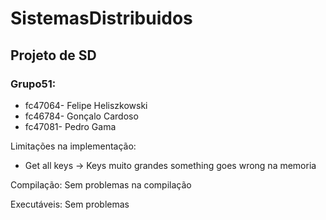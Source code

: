 # SistemasDistribuidos
## Projeto de SD 
### Grupo51:

* fc47064- Felipe Heliszkowski
* fc46784- Gonçalo Cardoso
* fc47081- Pedro Gama

Limitações na implementação:
- Get all keys -> Keys muito grandes something goes wrong na memoria

Compilação: Sem problemas na compilação

Executáveis: Sem problemas




